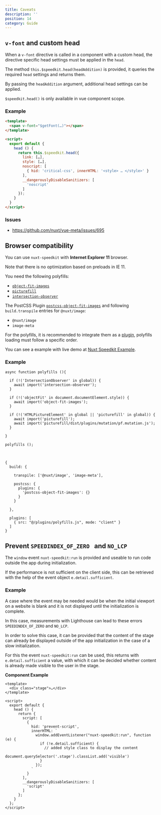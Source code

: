 ```yaml
---
title: Caveats
description: ''
position: 14
category: Guide
---
```


## `v-font` and custom head

When a `v-font` directive is called in a component with a custom head, the directive specific head settings must be applied in the `head`.

The method `this.$speedkit.head(headAddition)` is provided, it queries the required `head` settings and returns them.

By passing the `headAddition` argument, additional head settings can be applied.

<alert type="warning">`$speedkit.head()` is only available in vue component scope.</alert>

### Example

````html
<template>
  <span v-font="$getFont(…)"></span>
</template>

<script>
  export default {
    head () {
      return this.$speedkit.head({
        link: […],
        style: […],
        noscript: [
          { hid: 'critical-css', innerHTML: '<style> … </style>' }
        ],
        __dangerouslyDisableSanitizers: [
          'noscript'
        ]
      });
    }
  }
</script>
````

### Issues
- https://github.com/nuxt/vue-meta/issues/695
## Browser compatibility

You can use `nuxt-speedkit` with **Internet Explorer 11** browser. 

<alert type="info">Note that there is no optimization based on preloads in IE 11.</alert>

You need the following polyfills:

- [`object-fit-images`](https://www.npmjs.com/package/object-fit-images)
- [`picturefill`](https://www.npmjs.com/package/picturefill)
- [`intersection-observer`](https://www.npmjs.com/package/intersection-observer)

The PostCSS Plugin [`postcss-object-fit-images`](https://github.com/ronik-design/postcss-object-fit-images) and following `build.transpile` entries for `@nuxt/image`: 

- `@nuxt/image`
- `image-meta`

For the polyfills, it is recommended to integrate them as a [plugin](https://nuxtjs.org/docs/2.x/directory-structure/plugins), polyfills loading must follow a specific order.

You can see a example with live demo at [Nuxt Speedkit Example](https://github.com/GrabarzUndPartner/nuxt-speedkit-example).

### Example

````js[plugins/polyfills.js]
async function polyfills (){

  if (!('IntersectionObserver' in global)) {
    await import('intersection-observer');
  }

  if (!('objectFit' in document.documentElement.style)) {
    await import('object-fit-images');
  }

  if (!('HTMLPictureElement' in global || 'picturefill' in global)) {
    await import('picturefill');
    await import('picturefill/dist/plugins/mutation/pf.mutation.js');
  }

}

polyfills ();
````

<br>

````js[nuxt.config.js]
{
  build: {
    
    transpile: ['@nuxt/image', 'image-meta'],

    postcss: {
      plugins: {
        'postcss-object-fit-images': {}
      }
    }
    
  },

  plugins: [
    { src: "@/plugins/polyfills.js", mode: "client" }
  ]
}
````

## Prevent `SPEEDINDEX_OF_ZERO ` and `NO_LCP `

The `window` event `nuxt-speedkit:run` is provided and useable to run code outside the app during initialization.

If the performance is not sufficient on the client side, this can be retrieved with the help of the event object `e.detail.sufficient`.

### Example

A case where the event may be needed would be when the initial viewport on a website is blank and it is not displayed until the initialization is complete.

In this case, measurements with Lighthouse can lead to these errors `SPEEDINDEX_OF_ZERO` and `NO_LCP`. 

In order to solve this case, it can be provided that the content of the stage can already be displayed outside of the app initialization in the case of a slow initialization.

For this the event `nuxt-speedkit:run` can be used, this returns with `e.detail.sufficient` a value, with which it can be decided whether content is already made visible to the user in the stage.


**Component Example**

```vue
<template>
  <div class="stage">…</div>
</template>

<script>
  export default {
    head () {
      return {
        script: [
          {
            hid: 'prevent-script',
            innerHTML: `
              window.addEventListener("nuxt-speedkit:run", function (e) {
                if (!e.detail.sufficient) {
                  // added style class to display the content
                  document.querySelector('.stage').classList.add('visible')
                }
              });
            `
          }
        ],
        __dangerouslyDisableSanitizers: [
          'script'
        ]
      };
    }
  };
</script>
```

